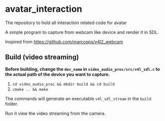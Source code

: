 # avatar_interaction
The repository to hold all interaction related code for avatar

A simple program to capture from webcam like device and render it in SDL.

Inspired from https://github.com/marcosps/v4l2_webcam

## Build (video streaming)
**Before building, change the `dev_name` in `video_audio_proc/src/v4l_sdl.c` to the actual path of the device you want to capture.**  


1. `cd video_audio_proc && mkdir build && cd build`  
2. `cmake .. && make`

The commands will generate an executable `v4l_sdl_stream` in the `build` folder.

Run it view the video streaming from the camera.




